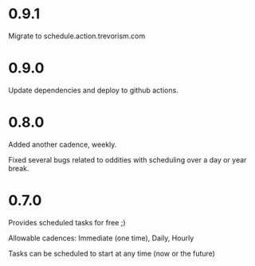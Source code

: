 # 0.9.1

Migrate to schedule.action.trevorism.com
 
# 0.9.0

Update dependencies and deploy to github actions.

# 0.8.0

Added another cadence, weekly.

Fixed several bugs related to oddities with scheduling over a day or year break.

# 0.7.0

Provides scheduled tasks for free ;)

Allowable cadences:  Immediate (one time), Daily, Hourly

Tasks can be scheduled to start at any time (now or the future)
